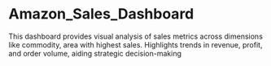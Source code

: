 # Amazon_Sales_Dashboard
This dashboard provides visual analysis of sales metrics across dimensions like commodity, area with highest sales. Highlights trends in revenue, profit, and order volume, aiding strategic decision-making
